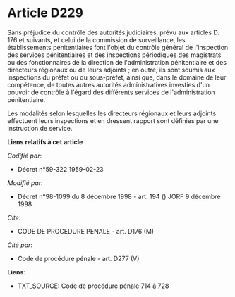 # Article D229

Sans préjudice du contrôle des autorités judiciaires, prévu aux articles D. 176 et suivants, et celui de la commission de
surveillance, les établissements pénitentiaires font l'objet du contrôle général de l'inspection des services pénitentiaires
et des inspections périodiques des magistrats ou des fonctionnaires de la direction de l'administration pénitentiaire et des
directeurs régionaux ou de leurs adjoints ; en outre, ils sont soumis aux inspections du préfet ou du sous-préfet, ainsi que,
dans le domaine de leur compétence, de toutes autres autorités administratives investies d'un pouvoir de contrôle à l'égard
des différents services de l'administration pénitentiaire.

Les modalités selon lesquelles les directeurs régionaux et leurs adjoints effectuent leurs inspections et en dressent rapport
sont définies par une instruction de service.

**Liens relatifs à cet article**

_Codifié par_:

  - Décret n°59-322 1959-02-23

_Modifié par_:

  - Décret n°98-1099 du 8 décembre 1998 - art. 194 () JORF 9 décembre 1998

_Cite_:

  - CODE DE PROCEDURE PENALE - art. D176 (M)

_Cité par_:

  - Code de procédure pénale - art. D277 (V)

**Liens**:

  - TXT_SOURCE: Code de procédure pénale 714 à 728
